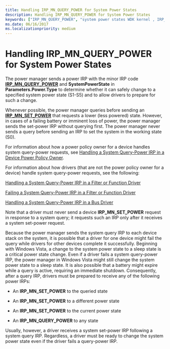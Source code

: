 ```yaml
---
title: Handling IRP_MN_QUERY_POWER for System Power States
description: Handling IRP_MN_QUERY_POWER for System Power States
keywords: ["IRP_MN_QUERY_POWER", "system power states WDK kernel , IRP_MN_QUERY_POWER", "query-power IRPs WDK power management"]
ms.date: 06/16/2017
ms.localizationpriority: medium
---
```


# Handling IRP\_MN\_QUERY\_POWER for System Power States





The power manager sends a power IRP with the minor IRP code [**IRP\_MN\_QUERY\_POWER**](./irp-mn-query-power.md) and **SystemPowerState** in **Parameters.Power.Type** to determine whether it can safely change to a specified system power state (S1-S5) and to allow drivers to prepare for such a change.

Whenever possible, the power manager queries before sending an [**IRP\_MN\_SET\_POWER**](./irp-mn-set-power.md) that requests a lower (less powered) state. However, in cases of a failing battery or imminent loss of power, the power manager sends the set-power IRP without querying first. The power manager never sends a query before sending an IRP to set the system in the working state (S0).

For information about how a power policy owner for a device handles system query-power requests, see [Handling a System Query-Power IRP in a Device Power Policy Owner](handling-a-system-query-power-irp-in-a-device-power-policy-owner.md).

For information about how drivers (that are not the power policy owner for a device) handle system query-power requests, see the following:

[Handling a System Query-Power IRP in a Filter or Function Driver](handling-a-system-query-power-irp-in-a-filter-or-function-driver.md)

[Failing a System Query-Power IRP in a Filter or Function Driver](failing-a-system-query-power-irp-in-a-filter-or-function-driver.md)

[Handling a System Query-Power IRP in a Bus Driver](handling-a-system-query-power-irp-in-a-bus-driver.md)

Note that a driver must never send a device **IRP\_MN\_SET\_POWER** request in response to a system query; it requests such an IRP only after it receives a system set-power request.

Because the power manager sends the system query IRP to each device stack on the system, it is possible that a driver for one device might fail the query while drivers for other devices complete it successfully. Beginning with Windows Vista, a change to the system power state to a sleep state is a critical power state change. Even if a driver fails a system query-power IRP, the power manager in Windows Vista might still change the system power state to a sleep state. It is also possible that a battery might expire while a query is active, requiring an immediate shutdown. Consequently, after a query IRP, drivers must be prepared to receive any of the following power IRPs:

-   An **IRP\_MN\_SET\_POWER** to the queried state

-   An **IRP\_MN\_SET\_POWER** to a different power state

-   An **IRP\_MN\_SET\_POWER** to the current power state

-   An **IRP\_MN\_QUERY\_POWER** to any state

Usually, however, a driver receives a system set-power IRP following a system query IRP. Regardless, a driver must be ready to change the system power state even if the driver fails a query-power IRP.

 


